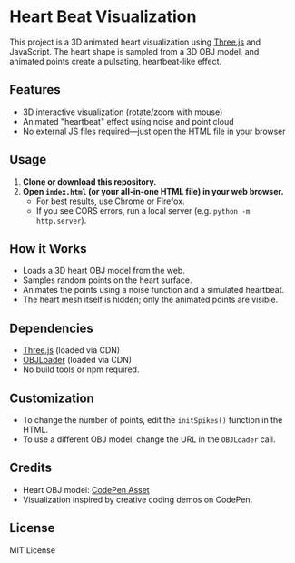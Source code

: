 # Heart Beat Visualization

This project is a 3D animated heart visualization using [Three.js](https://threejs.org/) and JavaScript. The heart shape is sampled from a 3D OBJ model, and animated points create a pulsating, heartbeat-like effect.

## Features

- 3D interactive visualization (rotate/zoom with mouse)
- Animated "heartbeat" effect using noise and point cloud
- No external JS files required—just open the HTML file in your browser

## Usage

1. **Clone or download this repository.**
2. **Open `index.html` (or your all-in-one HTML file) in your web browser.**
   - For best results, use Chrome or Firefox.
   - If you see CORS errors, run a local server (e.g. `python -m http.server`).

## How it Works

- Loads a 3D heart OBJ model from the web.
- Samples random points on the heart surface.
- Animates the points using a noise function and a simulated heartbeat.
- The heart mesh itself is hidden; only the animated points are visible.

## Dependencies

- [Three.js](https://threejs.org/) (loaded via CDN)
- [OBJLoader](https://threejs.org/docs/#examples/en/loaders/OBJLoader) (loaded via CDN)
- No build tools or npm required.

## Customization

- To change the number of points, edit the `initSpikes()` function in the HTML.
- To use a different OBJ model, change the URL in the `OBJLoader` call.

## Credits

- Heart OBJ model: [CodePen Asset](https://assets.codepen.io/127738/heart_2.obj)
- Visualization inspired by creative coding demos on CodePen.

## License

MIT License
